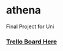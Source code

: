 # athena
Final Project for Uni

### [Trello Board Here](https://trello.com/b/h3yiRY7Z/final-project)
